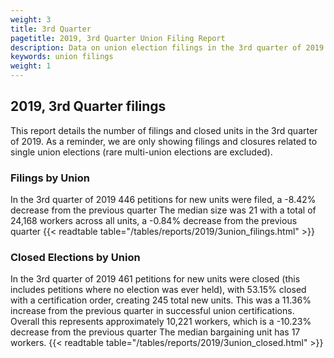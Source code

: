 ```yaml
---
weight: 3
title: 3rd Quarter
pagetitle: 2019, 3rd Quarter Union Filing Report
description: Data on union election filings in the 3rd quarter of 2019
keywords: union filings
weight: 1
---
```


## 2019, 3rd Quarter filings

This report details the number of filings and closed units in the 3rd quarter of 2019. As a reminder, we are only showing filings and closures related to single union elections (rare multi-union elections are excluded).

### Filings by Union
In the 3rd quarter of 2019 446 petitions for new units were filed, a -8.42% decrease from the previous quarter The median size was 21 with a total of 24,168 workers across all units, a -0.84% decrease from the previous quarter
{{< readtable table="/tables/reports/2019/3union_filings.html" >}}

### Closed Elections by Union
In the 3rd quarter of 2019 461 petitions for new units were closed (this includes petitions where no election was ever held), with 53.15% closed with a certification order, creating 245 total new units. This was a 11.36% increase from the previous quarter in successful union certifications. Overall this represents approximately 10,221 workers, which is a -10.23% decrease from the previous quarter The median bargaining unit has 17 workers.
{{< readtable table="/tables/reports/2019/3union_closed.html" >}}

